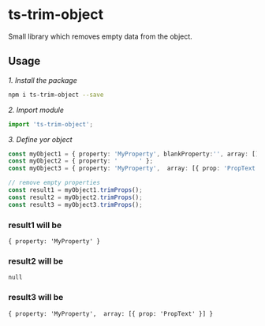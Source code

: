 # ts-trim-object

Small library which removes empty data from the object.

## Usage

_1. Install the package_

```sh
npm i ts-trim-object --save
```

_2. Import module_
```ts
import 'ts-trim-object';
```
_3. Define yor object_
```ts
const myObject1 = { property: 'MyProperty', blankProperty:'', array: [] };
const myObject2 = { property: '      ' };
const myObject3 = { property: 'MyProperty',  array: [{ prop: 'PropText', prop2: ''}] };

// remove empty properties
const result1 = myObject1.trimProps();
const result2 = myObject2.trimProps();
const result3 = myObject3.trimProps();

```
### result1 will be 
```{ property: 'MyProperty' }```

### result2 will be 
``` null ```

### result3 will be 
``` { property: 'MyProperty',  array: [{ prop: 'PropText' }] } ```
